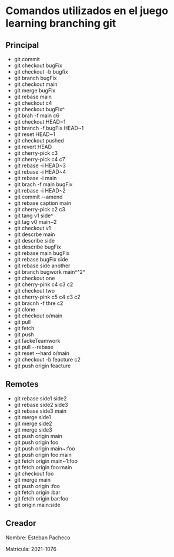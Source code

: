 # Comandos utilizados en el juego learning branching git

## Principal

- git commit
- git checkout bugFix
- git checkout -b bugfix
- git branch bugFix
- git checkout main
- git merge bugFix
- git rebase main
- git checkout c4
- git checkout bugFix^
- git brah -f main c6
- git checkout HEAD~1
- git branch -f bugFix HEAD~1
- git reset HEAD~1
- git checkout pushed
- git revert HEAD
- git cherry-pick c3
- git cherry-pick c4 c7
- git rebase -i HEAD~3
- git rebase -i HEAD~4
- git rebase -i main
- git brach -f main bugFix
- git rebase -i HEAD~2
- git commit --amend
- git rebase caption main
- git cherry-pick c2 c3
- git tang v1 side^ 
- git tag v0 main~2
- git checkout v1
- git descrbe main
- git describe side
- git describe bugFix
- git rebase main bugFix
- git rebase bugFix side
- git rebase side another
- git branch bugwork main^^2^
- git checkout one
- git cherry-pink c4 c3 c2
- git checkout two
- git cherry-pink c5 c4 c3 c2
- git bracnh -f thre c2
- git clone
- git checkout o/main
- git pull
- git fetch
- git push
- git fackeTeamwork
- git pull --rebase
- git reset --hard o/main
- git checkout -b feacture c2
- git push origin feacture

## Remotes

- git rebase side1 side2
- git rebase side2 side3
- git rebase side3 main
- git merge side1
- git merge side2
- git merge side3
- git push origin main
- git push origin foo
- git push origin main~:foo
- git push origin foo:main
- git fetch origin main~1:foo
- git fetch origin foo:main
- git checkout foo
- git merge main
- git push origin :foo
- git fetch origin :bar
- git fetch origin bar:foo
- git origin main:side

## Creador

Nombre: Esteban Pacheco

Matricula: 2021-1076

